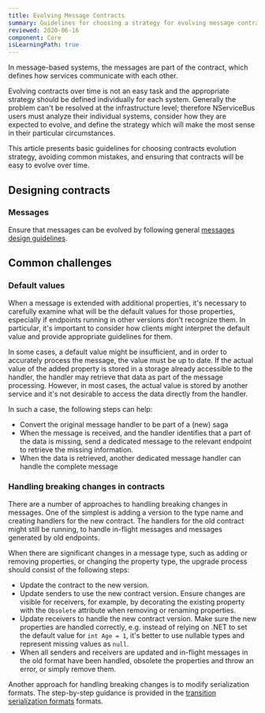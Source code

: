 ```yaml
---
title: Evolving Message Contracts
summary: Guidelines for choosing a strategy for evolving message contracts
reviewed: 2020-06-16
component: Core
isLearningPath: true
---
```


In message-based systems, the messages are part of the contract, which defines how services communicate with each other.

Evolving contracts over time is not an easy task and the appropriate strategy should be defined individually for each system. Generally the problem can't be resolved at the infrastructure level; therefore NServiceBus users must analyze their individual systems, consider how they are expected to evolve, and define the strategy which will make the most sense in their particular circumstances.

This article presents basic guidelines for choosing contracts evolution strategy, avoiding common mistakes, and ensuring that contracts will be easy to evolve over time.


## Designing contracts


### Messages

Ensure that messages can be evolved by following general [messages design guidelines](/nservicebus/messaging/messages-events-commands.md#designing-messages).


## Common challenges


### Default values

When a message is extended with additional properties, it's necessary to carefully examine what will be the default values for those properties, especially if endpoints running in other versions don't recognize them. In particular, it's important to consider how clients might interpret the default value and provide appropriate guidelines for them.

In some cases, a default value might be insufficient, and in order to accurately process the message, the value must be up to date. If the actual value of the added property is stored in a storage already accessible to the handler, the handler may retrieve that data as part of the message processing. However, in most cases, the actual value is stored by another service and it's not desirable to access the data directly from the handler.

In such a case, the following steps can help:

* Convert the original message handler to be part of a (new) saga
* When the message is received, and the handler identifies that a part of the data is missing, send a dedicated message to the relevant endpoint to retrieve the missing information. 
* When the data is retrieved, another dedicated message handler can handle the complete message


### Handling breaking changes in contracts

There are a number of approaches to handling breaking changes in messages. One of the simplest is adding a version to the type name and creating handlers for the new contract. The handlers for the old contract might still be running, to handle in-flight messages and messages generated by old endpoints.

When there are significant changes in a message type, such as adding or removing properties, or changing the property type, the upgrade process should consist of the following steps:

 * Update the contract to the new version.
 * Update senders to use the new contract version. Ensure changes are visible for receivers, for example, by decorating the existing property with the `Obsolete` attribute when removing or renaming properties.
 * Update receivers to handle the new contract version. Make sure the new properties are handled correctly, e.g. instead of relying on .NET to set the default value for `int Age = 1`, it's better to use nullable types and represent missing values as `null`.
 * When all senders and receivers are updated and in-flight messages in the old format have been handled, obsolete the properties and throw an error, or simply remove them.

Another approach for handling breaking changes is to modify serialization formats. The step-by-step guidance is provided in the [transition serialization formats](/samples/serializers/transitioning-formats/) formats.
